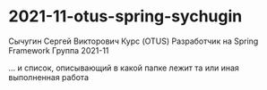 # 2021-11-otus-spring-sychugin

Сычугин Сергей Викторович
Курс (OTUS) Разработчик на Spring Framework
Группа 2021-11


... и список, описывающий в какой папке лежит та или
иная выполненная работа
